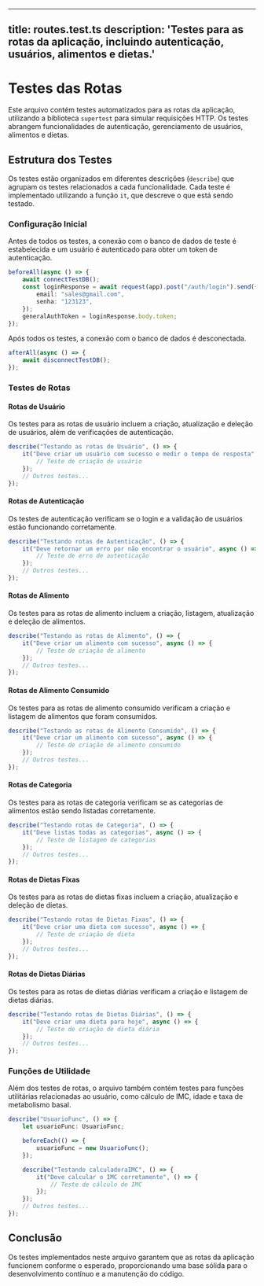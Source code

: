 
---
title: routes.test.ts
description: 'Testes para as rotas da aplicação, incluindo autenticação, usuários, alimentos e dietas.'
---

# Testes das Rotas

Este arquivo contém testes automatizados para as rotas da aplicação, utilizando a biblioteca `supertest` para simular requisições HTTP. Os testes abrangem funcionalidades de autenticação, gerenciamento de usuários, alimentos e dietas.

## Estrutura dos Testes

Os testes estão organizados em diferentes descrições (`describe`) que agrupam os testes relacionados a cada funcionalidade. Cada teste é implementado utilizando a função `it`, que descreve o que está sendo testado.

### Configuração Inicial

Antes de todos os testes, a conexão com o banco de dados de teste é estabelecida e um usuário é autenticado para obter um token de autenticação.

```typescript
beforeAll(async () => {
    await connectTestDB();
    const loginResponse = await request(app).post("/auth/login").send({
        email: "sales@gmail.com",
        senha: "123123",
    });
    generalAuthToken = loginResponse.body.token;
});
```

Após todos os testes, a conexão com o banco de dados é desconectada.

```typescript
afterAll(async () => {
    await disconnectTestDB();
});
```

### Testes de Rotas

#### Rotas de Usuário

Os testes para as rotas de usuário incluem a criação, atualização e deleção de usuários, além de verificações de autenticação.

```typescript
describe("Testando as rotas de Usuário", () => {
    it("Deve criar um usuário com sucesso e medir o tempo de resposta", async () => {
        // Teste de criação de usuário
    });
    // Outros testes...
});
```

#### Rotas de Autenticação

Os testes de autenticação verificam se o login e a validação de usuários estão funcionando corretamente.

```typescript
describe("Testando rotas de Autenticação", () => {
    it("Deve retornar um erro por não encontrar o usuário", async () => {
        // Teste de erro de autenticação
    });
    // Outros testes...
});
```

#### Rotas de Alimento

Os testes para as rotas de alimento incluem a criação, listagem, atualização e deleção de alimentos.

```typescript
describe("Testando as rotas de Alimento", () => {
    it("Deve criar um alimento com sucesso", async () => {
        // Teste de criação de alimento
    });
    // Outros testes...
});
```

#### Rotas de Alimento Consumido

Os testes para as rotas de alimento consumido verificam a criação e listagem de alimentos que foram consumidos.

```typescript
describe("Testando as rotas de Alimento Consumido", () => {
    it("Deve criar um alimento com sucesso", async () => {
        // Teste de criação de alimento consumido
    });
    // Outros testes...
});
```

#### Rotas de Categoria

Os testes para as rotas de categoria verificam se as categorias de alimentos estão sendo listadas corretamente.

```typescript
describe("Testando rotas de Categoria", () => {
    it("Deve listas todas as categorias", async () => {
        // Teste de listagem de categorias
    });
    // Outros testes...
});
```

#### Rotas de Dietas Fixas

Os testes para as rotas de dietas fixas incluem a criação, atualização e deleção de dietas.

```typescript
describe("Testando rotas de Dietas Fixas", () => {
    it("Deve criar uma dieta com sucesso", async () => {
        // Teste de criação de dieta
    });
    // Outros testes...
});
```

#### Rotas de Dietas Diárias

Os testes para as rotas de dietas diárias verificam a criação e listagem de dietas diárias.

```typescript
describe("Testando rotas de Dietas Diárias", () => {
    it("Deve criar uma dieta para hoje", async () => {
        // Teste de criação de dieta diária
    });
    // Outros testes...
});
```

### Funções de Utilidade

Além dos testes de rotas, o arquivo também contém testes para funções utilitárias relacionadas ao usuário, como cálculo de IMC, idade e taxa de metabolismo basal.

```typescript
describe("UsuarioFunc", () => {
    let usuarioFunc: UsuarioFunc;

    beforeEach(() => {
        usuarioFunc = new UsuarioFunc();
    });

    describe("Testando calculadoraIMC", () => {
        it("Deve calcular o IMC corretamente", () => {
            // Teste de cálculo de IMC
        });
    });
    // Outros testes...
});
```

## Conclusão

Os testes implementados neste arquivo garantem que as rotas da aplicação funcionem conforme o esperado, proporcionando uma base sólida para o desenvolvimento contínuo e a manutenção do código.
